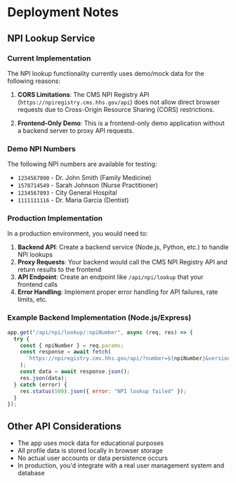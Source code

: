 # Deployment Notes

## NPI Lookup Service

### Current Implementation

The NPI lookup functionality currently uses demo/mock data for the following reasons:

1. **CORS Limitations**: The CMS NPI Registry API (`https://npiregistry.cms.hhs.gov/api`) does not allow direct browser requests due to Cross-Origin Resource Sharing (CORS) restrictions.

2. **Frontend-Only Demo**: This is a frontend-only demo application without a backend server to proxy API requests.

### Demo NPI Numbers

The following NPI numbers are available for testing:

- `1234567890` - Dr. John Smith (Family Medicine)
- `1578714549` - Sarah Johnson (Nurse Practitioner)
- `1234567893` - City General Hospital
- `1111111116` - Dr. Maria Garcia (Dentist)

### Production Implementation

In a production environment, you would need to:

1. **Backend API**: Create a backend service (Node.js, Python, etc.) to handle NPI lookups
2. **Proxy Requests**: Your backend would call the CMS NPI Registry API and return results to the frontend
3. **API Endpoint**: Create an endpoint like `/api/npi/lookup` that your frontend calls
4. **Error Handling**: Implement proper error handling for API failures, rate limits, etc.

### Example Backend Implementation (Node.js/Express)

```javascript
app.get("/api/npi/lookup/:npiNumber", async (req, res) => {
  try {
    const { npiNumber } = req.params;
    const response = await fetch(
      `https://npiregistry.cms.hhs.gov/api/?number=${npiNumber}&version=2.1`,
    );
    const data = await response.json();
    res.json(data);
  } catch (error) {
    res.status(500).json({ error: "NPI lookup failed" });
  }
});
```

## Other API Considerations

- The app uses mock data for educational purposes
- All profile data is stored locally in browser storage
- No actual user accounts or data persistence occurs
- In production, you'd integrate with a real user management system and database
